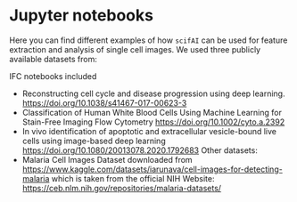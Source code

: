 # Jupyter notebooks

Here you can find different examples of how `scifAI` can be used for feature extraction and analysis of single cell images. We used three publicly available datasets from:

IFC notebooks included
-   Reconstructing cell cycle and disease progression using deep learning. https://doi.org/10.1038/s41467-017-00623-3
-   Classification of Human White Blood Cells Using Machine Learning for Stain-Free Imaging Flow Cytometry https://doi.org/10.1002/cyto.a.2392
-   In vivo identification of apoptotic and extracellular vesicle-bound live cells using image-based deep learning https://doi.org/10.1080/20013078.2020.1792683
Other datasets:
-   Malaria Cell Images Dataset downloaded from https://www.kaggle.com/datasets/iarunava/cell-images-for-detecting-malaria which is taken from the official NIH Website: https://ceb.nlm.nih.gov/repositories/malaria-datasets/